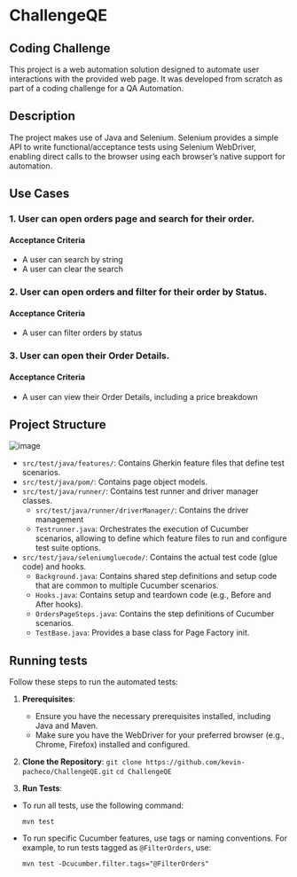 # ChallengeQE

## Coding Challenge

This project is a web automation solution designed to automate user interactions with the provided web page.
It was developed from scratch as part of a coding challenge for a QA Automation.

## Description

The project makes use of Java and Selenium. Selenium provides a simple API to write functional/acceptance tests using Selenium WebDriver, enabling direct calls to the browser using each browser’s native support for automation.

## Use Cases

### 1. User can open orders page and search for their order.
#### Acceptance Criteria
- A user can search by string
- A user can clear the search

### 2. User can open orders and filter for their order by Status.
#### Acceptance Criteria
- A user can filter orders by status 

### 3. User can open their Order Details.
#### Acceptance Criteria
- A user can view their Order Details, including a price breakdown

## Project Structure
![image](https://github.com/kevin-pacheco/ChallengeQE/assets/59073068/78997f2a-f1c8-48cb-8846-f7bf2072c31d)
- `src/test/java/features/`: Contains Gherkin feature files that define test scenarios.
- `src/test/java/pom/`: Contains page object models.
- `src/test/java/runner/`: Contains test runner and driver manager classes.
  - `src/test/java/runner/driverManager/`: Contains the driver management
  - `Testrunner.java`: Orchestrates the execution of Cucumber scenarios, allowing to define which feature files to run and configure test suite options.
- `src/test/java/seleniumgluecode/`: Contains the actual test code (glue code) and hooks.
  - `Background.java`: Contains shared step definitions and setup code that are common to multiple Cucumber scenarios.
  - `Hooks.java`: Contains setup and teardown code (e.g., Before and After hooks).
  - `OrdersPageSteps.java`: Contains the step definitions of Cucumber scenarios.
  - `TestBase.java`: Provides a base class for Page Factory init.
    
## Running tests
Follow these steps to run the automated tests:

1. **Prerequisites**:
   - Ensure you have the necessary prerequisites installed, including Java and Maven.
   - Make sure you have the WebDriver for your preferred browser (e.g., Chrome, Firefox) installed and configured.
2. **Clone the Repository**:
`git clone https://github.com/kevin-pacheco/ChallengeQE.git`
`cd ChallengeQE`

4. **Run Tests**:
- To run all tests, use the following command:
  ```
  mvn test
  ```

- To run specific Cucumber features, use tags or naming conventions. For example, to run tests tagged as `@FilterOrders`, use:
  ```
  mvn test -Dcucumber.filter.tags="@FilterOrders"
  ```
